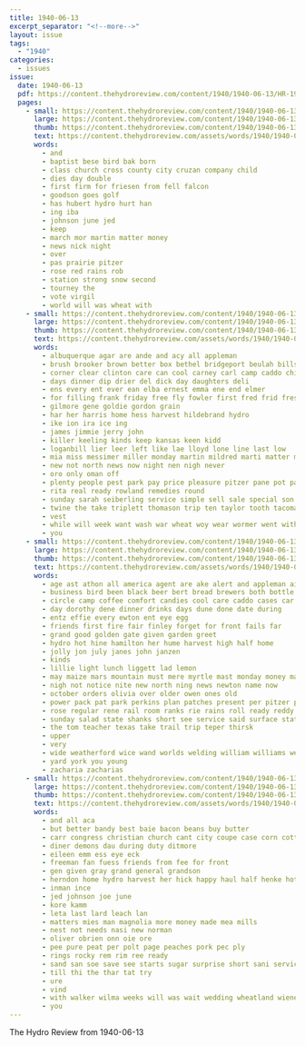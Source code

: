 ```yaml
---
title: 1940-06-13
excerpt_separator: "<!--more-->"
layout: issue
tags:
  - "1940"
categories:
  - issues
issue:
  date: 1940-06-13
  pdf: https://content.thehydroreview.com/content/1940/1940-06-13/HR-1940-06-13.pdf
  pages:
    - small: https://content.thehydroreview.com/content/1940/1940-06-13/small/HR-1940-06-13-01.jpg
      large: https://content.thehydroreview.com/content/1940/1940-06-13/large/HR-1940-06-13-01.jpg
      thumb: https://content.thehydroreview.com/content/1940/1940-06-13/thumbnails/HR-1940-06-13-01.jpg
      text: https://content.thehydroreview.com/assets/words/1940/1940-06-13/HR-1940-06-13-01.txt
      words:
        - and
        - baptist bese bird bak born
        - class church cross county city cruzan company child
        - dies day double
        - first firm for friesen from fell falcon
        - goodson goes golf
        - has hubert hydro hurt han
        - ing iba
        - johnson june jed
        - keep
        - march mor martin matter money
        - news nick night
        - over
        - pas prairie pitzer
        - rose red rains rob
        - station strong snow second
        - tourney the
        - vote virgil
        - world will was wheat with
    - small: https://content.thehydroreview.com/content/1940/1940-06-13/small/HR-1940-06-13-02.jpg
      large: https://content.thehydroreview.com/content/1940/1940-06-13/large/HR-1940-06-13-02.jpg
      thumb: https://content.thehydroreview.com/content/1940/1940-06-13/thumbnails/HR-1940-06-13-02.jpg
      text: https://content.thehydroreview.com/assets/words/1940/1940-06-13/HR-1940-06-13-02.txt
      words:
        - albuquerque agar are ande and acy all appleman
        - brush brooker brown better box bethel bridgeport beulah bills bank buy bright boe binder
        - corner clear clinton care can cool carney carl camp caddo chick cake county city chesley cody cary
        - days dinner dip drier del dick day daughters deli
        - ens every ent ever ean elba ernest emma ene end elmer
        - for filling frank friday free fly fowler first fred frid fresh full
        - gilmore gene goldie gordon grain
        - har her harris home hess harvest hildebrand hydro
        - ike ion ira ice ing
        - james jimmie jerry john
        - killer keeling kinds keep kansas keen kidd
        - loganbill lier leer left like lae lloyd lone line last low
        - mia miss messimer miller monday martin mildred marti matter mexico mond
        - new not north news now night nen nigh never
        - oro only oman off
        - plenty people pest park pay price pleasure pitzer pane pot paul payne
        - rita real ready rowland remedies round
        - sunday sarah seiberling service simple sell sale special son stacey saye spray station stockton star seed see simpson stutzman sam simmens store still seach side
        - twine the take triplett thomason trip ten taylor tooth tacoma texas thomas them too
        - vest
        - while will week want wash war wheat woy wear wormer went with
        - you
    - small: https://content.thehydroreview.com/content/1940/1940-06-13/small/HR-1940-06-13-03.jpg
      large: https://content.thehydroreview.com/content/1940/1940-06-13/large/HR-1940-06-13-03.jpg
      thumb: https://content.thehydroreview.com/content/1940/1940-06-13/thumbnails/HR-1940-06-13-03.jpg
      text: https://content.thehydroreview.com/assets/words/1940/1940-06-13/HR-1940-06-13-03.txt
      words:
        - age ast athon all america agent are ake alert and appleman ain areas
        - business bird been black beer bert bread brewers both bottle berth beckon but
        - circle camp coffee comfort candies cool care caddo cases car county cold christine corn cee court crail class
        - day dorothy dene dinner drinks days dune done date during
        - entz effie every ewton ent eye egg
        - friends first fire fair finley forget for front fails far
        - grand good golden gate given garden greet
        - hydro hot hine hamilton her hume harvest high half home
        - jolly jon july janes john janzen
        - kinds
        - lillie light lunch liggett lad lemon
        - may maize mars mountain must mere myrtle mast monday money many mcguire mold miss marie mash mound made morrow
        - nigh not notice nite new north ning news newton name now
        - october orders olivia over older owen ones old
        - power pack pat park perkins plan patches present per pitzer path pankratz pies past
        - rose regular rene rail room ranks rie rains roll ready reddy
        - sunday salad state shanks short see service said surface station spies supper seiling save setter special smith sohn side schroder soles states
        - the tom teacher texas take trail trip teper thirsk
        - upper
        - very
        - wide weatherford wice wand worlds welding william williams week went work well winding wheat whitish wedding ways with weh will
        - yard york you young
        - zacharia zacharias
    - small: https://content.thehydroreview.com/content/1940/1940-06-13/small/HR-1940-06-13-04.jpg
      large: https://content.thehydroreview.com/content/1940/1940-06-13/large/HR-1940-06-13-04.jpg
      thumb: https://content.thehydroreview.com/content/1940/1940-06-13/thumbnails/HR-1940-06-13-04.jpg
      text: https://content.thehydroreview.com/assets/words/1940/1940-06-13/HR-1940-06-13-04.txt
      words:
        - and all aca
        - but better bandy best baie bacon beans buy butter
        - carr congress christian church cant city coupe case corn cotton coe cen chick cottage can cates cain coon
        - diner demons dau during duty ditmore
        - eileen emm ess eye eck
        - freeman fan fuess friends from fee for front
        - gen given gray grand general grandson
        - herndon home hydro harvest her hick happy haul half henke hot had honey has hand
        - inman ince
        - jed johnson joe june
        - kore kamm
        - leta last lard leach lan
        - matters mies man magnolia more money made mea mills
        - nest not needs nasi new norman
        - oliver obrien onn oie ore
        - pee pure peat per polt page peaches pork pec ply
        - rings rocky rem rim ree ready
        - sand san soe save see starts sugar surprise short sani service sun stamp set sera soap sams
        - till thi the thar tat try
        - ure
        - vind
        - with walker wilma weeks will was wait wedding wheatland wieners
        - you
---
```


The Hydro Review from 1940-06-13

<!--more-->

